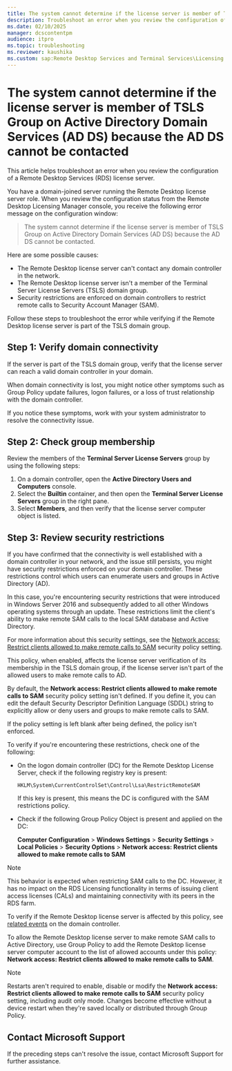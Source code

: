 ```yaml
---
title: The system cannot determine if the license server is member of TSLS Group on AD DS
description: Troubleshoot an error when you review the configuration of a Remote Desktop Services (RDS) license server.
ms.date: 02/10/2025
manager: dcscontentpm
audience: itpro
ms.topic: troubleshooting
ms.reviewer: kaushika
ms.custom: sap:Remote Desktop Services and Terminal Services\Licensing for Remote Desktop Services (Terminal Services), csstroubleshoot
---
```

# The system cannot determine if the license server is member of TSLS Group on Active Directory Domain Services (AD DS) because the AD DS cannot be contacted

This article helps troubleshoot an error when you review the configuration of a Remote Desktop Services (RDS) license server.

You have a domain-joined server running the Remote Desktop license server role. When you review the configuration status from the Remote Desktop Licensing Manager console, you receive the following error message on the configuration window:

> The system cannot determine if the license server is member of TSLS Group on Active Directory Domain Services (AD DS) because the AD DS cannot be contacted.

Here are some possible causes:

- The Remote Desktop license server can't contact any domain controller in the network.
- The Remote Desktop license server isn't a member of the Terminal Server License Servers (TSLS) domain group.
- Security restrictions are enforced on domain controllers to restrict remote calls to Security Account Manager (SAM).

Follow these steps to troubleshoot the error while verifying if the Remote Desktop license server is part of the TSLS domain group.

## Step 1: Verify domain connectivity

If the server is part of the TSLS domain group, verify that the license server can reach a valid domain controller in your domain.

When domain connectivity is lost, you might notice other symptoms such as Group Policy update failures, logon failures, or a loss of trust relationship with the domain controller.

If you notice these symptoms, work with your system administrator to resolve the connectivity issue.

## Step 2: Check group membership

Review the members of the **Terminal Server License Servers** group by using the following steps:

1. On a domain controller, open the **Active Directory Users and Computers** console.
2. Select the **Builtin** container, and then open the **Terminal Server License Servers** group in the right pane.
3. Select **Members**, and then verify that the license server computer object is listed.

## Step 3: Review security restrictions

If you have confirmed that the connectivity is well established with a domain controller in your network, and the issue still persists, you might have security restrictions enforced on your domain controller. These restrictions control which users can enumerate users and groups in Active Directory (AD).

In this case, you're encountering security restrictions that were introduced in Windows Server 2016 and subsequently added to all other Windows operating systems through an update. These restrictions limit the client's ability to make remote SAM calls to the local SAM database and Active Directory.

For more information about this security settings, see the [Network access: Restrict clients allowed to make remote calls to SAM](/previous-versions/windows/it-pro/windows-10/security/threat-protection/security-policy-settings/network-access-restrict-clients-allowed-to-make-remote-sam-calls) security policy setting.

This policy, when enabled, affects the license server verification of its membership in the TSLS domain group, if the license server isn't part of the allowed users to make remote calls to AD.

By default, the **Network access: Restrict clients allowed to make remote calls to SAM** security policy setting isn't defined. If you define it, you can edit the default Security Descriptor Definition Language (SDDL) string to explicitly allow or deny users and groups to make remote calls to SAM.

If the policy setting is left blank after being defined, the policy isn't enforced.

To verify if you're encountering these restrictions, check one of the following:

- On the logon domain controller (DC) for the Remote Desktop License Server, check if the following registry key is present:

    `HKLM\System\CurrentControlSet\Control\Lsa\RestrictRemoteSAM`

    If this key is present, this means the DC is configured with the SAM restrictions policy.
- Check if the following Group Policy Object is present and applied on the DC:

    **Computer Configuration** > **Windows Settings** > **Security Settings** > **Local Policies** > **Security Options** > **Network access: Restrict clients allowed to make remote calls to SAM**

> [!NOTE]
> This behavior is expected when restricting SAM calls to the DC. However, it has no impact on the RDS Licensing functionality in terms of issuing client access licenses (CALs) and maintaining connectivity with its peers in the RDS farm.

To verify if the Remote Desktop license server is affected by this policy, see [related events](/previous-versions/windows/it-pro/windows-10/security/threat-protection/security-policy-settings/network-access-restrict-clients-allowed-to-make-remote-sam-calls#related-events) on the domain controller.

To allow the Remote Desktop license server to make remote SAM calls to Active Directory, use Group Policy to add the Remote Desktop license server computer account to the list of allowed accounts under this policy: **Network access: Restrict clients allowed to make remote calls to SAM**.

> [!NOTE]
> Restarts aren't required to enable, disable or modify the **Network access: Restrict clients allowed to make remote calls to SAM** security policy setting, including audit only mode. Changes become effective without a device restart when they're saved locally or distributed through Group Policy.

## Contact Microsoft Support

If the preceding steps can't resolve the issue, contact Microsoft Support for further assistance.

